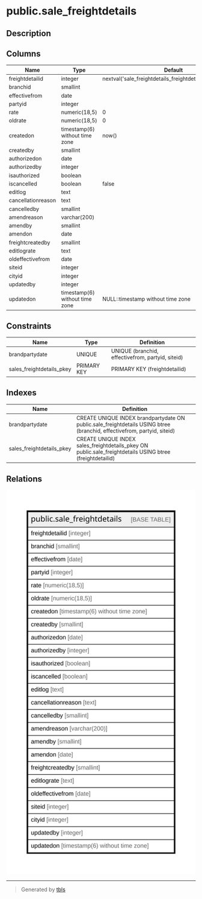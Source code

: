 # public.sale_freightdetails

## Description

## Columns

| Name | Type | Default | Nullable | Children | Parents | Comment |
| ---- | ---- | ------- | -------- | -------- | ------- | ------- |
| freightdetailid | integer | nextval('sale_freightdetails_freightdetailid_seq'::regclass) | false |  |  |  |
| branchid | smallint |  | true |  |  |  |
| effectivefrom | date |  | true |  |  |  |
| partyid | integer |  | true |  |  |  |
| rate | numeric(18,5) | 0 | true |  |  |  |
| oldrate | numeric(18,5) | 0 | true |  |  |  |
| createdon | timestamp(6) without time zone | now() | true |  |  |  |
| createdby | smallint |  | true |  |  |  |
| authorizedon | date |  | true |  |  |  |
| authorizedby | integer |  | true |  |  |  |
| isauthorized | boolean |  | true |  |  |  |
| iscancelled | boolean | false | true |  |  |  |
| editlog | text |  | true |  |  |  |
| cancellationreason | text |  | true |  |  |  |
| cancelledby | smallint |  | true |  |  |  |
| amendreason | varchar(200) |  | true |  |  |  |
| amendby | smallint |  | true |  |  |  |
| amendon | date |  | true |  |  |  |
| freightcreatedby | smallint |  | true |  |  |  |
| editlograte | text |  | true |  |  |  |
| oldeffectivefrom | date |  | true |  |  |  |
| siteid | integer |  | true |  |  |  |
| cityid | integer |  | true |  |  |  |
| updatedby | integer |  | true |  |  |  |
| updatedon | timestamp(6) without time zone | NULL::timestamp without time zone | true |  |  |  |

## Constraints

| Name | Type | Definition |
| ---- | ---- | ---------- |
| brandpartydate | UNIQUE | UNIQUE (branchid, effectivefrom, partyid, siteid) |
| sales_freightdetails_pkey | PRIMARY KEY | PRIMARY KEY (freightdetailid) |

## Indexes

| Name | Definition |
| ---- | ---------- |
| brandpartydate | CREATE UNIQUE INDEX brandpartydate ON public.sale_freightdetails USING btree (branchid, effectivefrom, partyid, siteid) |
| sales_freightdetails_pkey | CREATE UNIQUE INDEX sales_freightdetails_pkey ON public.sale_freightdetails USING btree (freightdetailid) |

## Relations

![er](public.sale_freightdetails.svg)

---

> Generated by [tbls](https://github.com/k1LoW/tbls)
